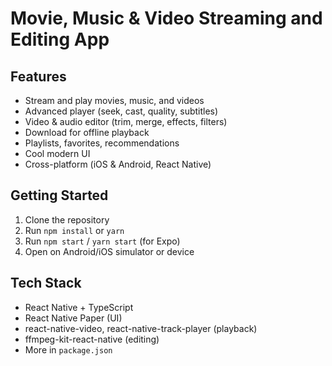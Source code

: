 # Movie, Music & Video Streaming and Editing App

## Features

- Stream and play movies, music, and videos
- Advanced player (seek, cast, quality, subtitles)
- Video & audio editor (trim, merge, effects, filters)
- Download for offline playback
- Playlists, favorites, recommendations
- Cool modern UI
- Cross-platform (iOS & Android, React Native)

## Getting Started

1. Clone the repository
2. Run `npm install` or `yarn`
3. Run `npm start` / `yarn start` (for Expo)
4. Open on Android/iOS simulator or device

## Tech Stack

- React Native + TypeScript
- React Native Paper (UI)
- react-native-video, react-native-track-player (playback)
- ffmpeg-kit-react-native (editing)
- More in `package.json`